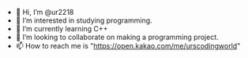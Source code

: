 - 👋 Hi, I’m @ur2218
- 👀 I’m interested in studying programming.
- 🌱 I’m currently learning C++
- 💞️ I’m looking to collaborate on making a programming project.
- 📫 How to reach me is "https://open.kakao.com/me/urscodingworld"

<!---
ur2218/ur2218 is a ✨ special ✨ repository because its `README.md` (this file) appears on your GitHub profile.
You can click the Preview link to take a look at your changes.
--->
